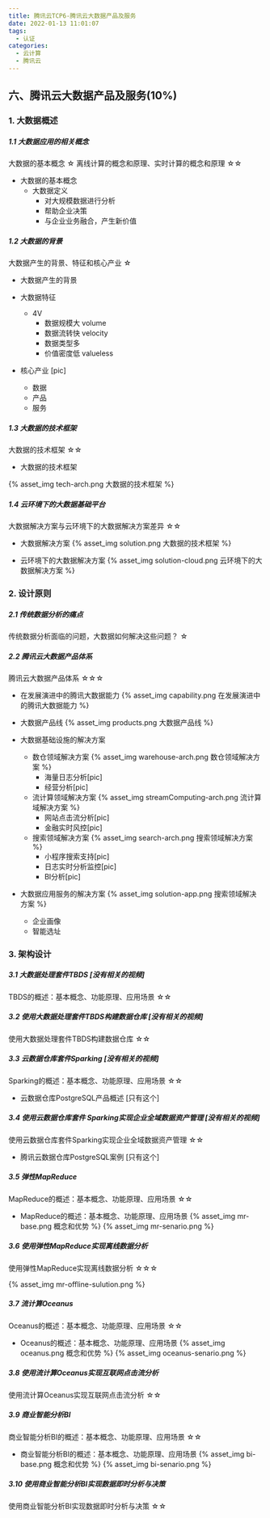 ```yaml
---
title: 腾讯云TCP6-腾讯云大数据产品及服务
date: 2022-01-13 11:01:07
tags: 
  - 认证
categories:
  - 云计算
  - 腾讯云
---
```


<p></p>
<!-- more -->


## 六、腾讯云大数据产品及服务(10%)
### 1. 大数据概述
##### 1.1 大数据应用的相关概念
大数据的基本概念	☆
离线计算的概念和原理、实时计算的概念和原理	☆☆

+ 大数据的基本概念
  + 大数据定义
    - 对大规模数据进行分析
    - 帮助企业决策
    - 与企业业务融合，产生新价值

##### 1.2 大数据的背景
大数据产生的背景、特征和核心产业	☆

+ 大数据产生的背景

+ 大数据特征
  + 4V
    + 数据规模大 volume
    + 数据流转快 velocity
    + 数据类型多 
    + 价值密度低 valueless

+ 核心产业 [pic]
  + 数据
  + 产品
  + 服务

##### 1.3 大数据的技术框架
大数据的技术框架	☆☆

+ 大数据的技术框架

{% asset_img tech-arch.png 大数据的技术框架 %}

##### 1.4 云环境下的大数据基础平台
大数据解决方案与云环境下的大数据解决方案差异	☆☆

+ 大数据解决方案
{% asset_img  solution.png 大数据的技术框架 %}


+ 云环境下的大数据解决方案
{% asset_img  solution-cloud.png 云环境下的大数据解决方案 %}

### 2. 设计原则
##### 2.1 传统数据分析的痛点
传统数据分析面临的问题，大数据如何解决这些问题？	☆

##### 2.2 腾讯云大数据产品体系
腾讯云大数据产品体系	☆☆☆

+ 在发展演进中的腾讯大数据能力
{% asset_img capability.png 在发展演进中的腾讯大数据能力 %}

+ 大数据产品线
    {%  asset_img   products.png  大数据产品线 %}

+ 大数据基础设施的解决方案 
  + 数仓领域解决方案
     {%  asset_img   warehouse-arch.png 数仓领域解决方案 %}     
     + 海量日志分析[pic]
     + 经营分析[pic]
  + 流计算领域解决方案
    {%  asset_img   streamComputing-arch.png 流计算域解决方案 %} 
     + 网站点击流分析[pic]
     + 金融实时风控[pic]
  + 搜索领域解决方案
    {%  asset_img   search-arch.png 搜索领域解决方案 %}
     + 小程序搜索支持[pic]
     + 日志实时分析监控[pic]
     + BI分析[pic]

+ 大数据应用服务的解决方案
  {%  asset_img   solution-app.png 搜索领域解决方案 %}
  + 企业画像
  + 智能选址

### 3. 架构设计
##### 3.1 大数据处理套件TBDS  [没有相关的视频]
TBDS的概述：基本概念、功能原理、应用场景	☆☆

##### 3.2 使用大数据处理套件TBDS构建数据仓库 [没有相关的视频]
使用大数据处理套件TBDS构建数据仓库	☆☆

##### 3.3 云数据仓库套件Sparking [没有相关的视频]
Sparking的概述：基本概念、功能原理、应用场景	☆☆

+ 云数据仓库PostgreSQL产品概述 [只有这个]

##### 3.4 使用云数据仓库套件 Sparking实现企业全域数据资产管理 [没有相关的视频]
使用云数据仓库套件Sparking实现企业全域数据资产管理	☆☆

+ 腾讯云数据仓库PostgreSQL案例 [只有这个]

##### 3.5 弹性MapReduce
MapReduce的概述：基本概念、功能原理、应用场景	☆☆

+ MapReduce的概述：基本概念、功能原理、应用场景
  {%  asset_img   mr-base.png  概念和优势 %}
  {%  asset_img   mr-senario.png  %}

##### 3.6 使用弹性MapReduce实现离线数据分析
使用弹性MapReduce实现离线数据分析	☆☆☆

{%  asset_img   mr-offline-sulution.png   %}


##### 3.7 流计算Oceanus
Oceanus的概述：基本概念、功能原理、应用场景	☆☆

+ Oceanus的概述：基本概念、功能原理、应用场景
  {%  asset_img   oceanus.png 概念和优势 %}
  {%  asset_img   oceanus-senario.png  %}
  
##### 3.8 使用流计算Oceanus实现互联网点击流分析
使用流计算Oceanus实现互联网点击流分析	☆☆

##### 3.9 商业智能分析BI
商业智能分析BI的概述：基本概念、功能原理、应用场景	☆☆

+ 商业智能分析BI的概述：基本概念、功能原理、应用场景
  {%  asset_img  bi-base.png 概念和优势 %}
  {%  asset_img  bi-senario.png  %}




##### 3.10 使用商业智能分析BI实现数据即时分析与决策
使用商业智能分析BI实现数据即时分析与决策	☆☆































